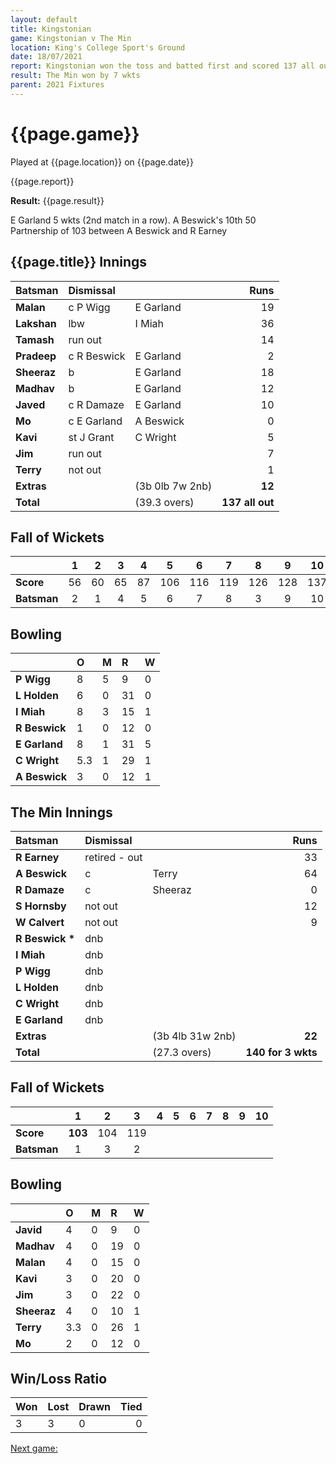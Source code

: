 ```yaml
---
layout: default
title: Kingstonian
game: Kingstonian v The Min
location: King's College Sport's Ground
date: 18/07/2021
report: Kingstonian won the toss and batted first and scored 137 all out. The Min replied with 140 for 3 wkts
result: The Min won by 7 wkts
parent: 2021 Fixtures
---
```


# {{page.game}}

Played at {{page.location}} on {{page.date}}

{{page.report}}

**Result:** {{page.result}}

E Garland 5 wkts (2nd match in a row). A Beswick's 10th 50<br />
Partnership of 103 between A Beswick and R Earney

## {{page.title}} Innings

| Batsman | Dismissal | | Runs |
|:---|:---|---|---:|
| **Malan** | c P Wigg | E Garland | 19 | 
| **Lakshan** | lbw | I Miah | 36 | 
| **Tamash** | run out |  | 14 | 
| **Pradeep** | c R Beswick | E Garland | 2 | 
| **Sheeraz** | b | E Garland | 18 | 
| **Madhav** | b  | E Garland | 12 | 
| **Javed** | c R Damaze | E Garland | 10 | 
| **Mo** | c E Garland | A Beswick | 0 | 
| **Kavi** | st J Grant | C Wright | 5 | 
| **Jim** | run out |  | 7 | 
| **Terry** | not out | | 1 | 
| **Extras** | | (3b 0lb 7w 2nb) | **12** | 
| **Total** | | (39.3 overs) | **137 all out** | 

## Fall of Wickets

| | 1 | 2 | 3 | 4 | 5 | 6 | 7 | 8 | 9 | 10 |
|---|:---:|:---:|:---:|:---:|:---:|:---:|:---:|:---:|:---:|:---:|
| **Score** | 56 | 60 | 65 | 87 | 106 | 116 | 119 | 126 | 128 | 137 |
| **Batsman** | 2 | 1 | 4 | 5 | 6 | 7 | 8 | 3 | 9 | 10 |

## Bowling

| | O | M | R | W |
|---|:---|:---|:---|:---|
| **P Wigg** | 8 | 5 | 9 | 0 | 
| **L Holden** | 6 | 0 | 31 | 0 | 
| **I Miah** | 8 | 3 | 15 | 1 | 
| **R Beswick** | 1 | 0 | 12 | 0 |
| **E Garland** | 8 | 1 | 31 | 5 | 
| **C Wright** | 5.3 | 1 | 29 | 1 | 
| **A Beswick** | 3 | 0 | 12 | 1 | 

## The Min Innings

| Batsman | Dismissal | | Runs |
|:---|:---|---|---:|
| **R Earney** | retired - out |   | 33 | 
| **A Beswick** | c | Terry | 64 | 
| **R Damaze** | c | Sheeraz | 0 | 
| **S Hornsby** | not out |  | 12 | 
| **W Calvert** | not out |  | 9 | 
| **R Beswick &#42;** | dnb |  |  |
| **I Miah** | dnb |  |  | 
| **P Wigg** | dnb |  |  | 
| **L Holden** | dnb |  |  | 
| **C Wright** | dnb |  |  | 
| **E Garland** | dnb |  |  | 
| **Extras** | | (3b 4lb 31w 2nb) | **22** | 
| **Total** | | (27.3 overs) | **140 for 3 wkts** | 

## Fall of Wickets

| | 1 | 2 | 3 | 4 | 5 | 6 | 7 | 8 | 9 | 10 |
|---|:---:|:---:|:---:|:---:|:---:|:---:|:---:|:---:|:---:|:---:|
| **Score** | **103** | 104 | 119 |  |  |  |  |  |  |  | 
| **Batsman** | 1 | 3 | 2 |  |  |  |  |  |  |  | 

## Bowling

| | O | M | R | W |
|---|:---|:---|:---|:---|
| **Javid** | 4 | 0 | 9 | 0 | 
| **Madhav** | 4 | 0 | 19 | 0 | 
| **Malan** | 4 | 0 | 15 | 0 | 
| **Kavi** | 3 | 0 | 20 | 0 | 
| **Jim** | 3 | 0 | 22 | 0 |
| **Sheeraz** | 4 | 0 | 10 | 1 |
| **Terry** | 3.3 | 0 | 26 | 1 |
| **Mo** | 2 | 0| 12 | 0 |


## Win/Loss Ratio

| Won | Lost | Drawn | Tied |
|:---|:---|:---|---:|
| 3 | 3 | 0 | 0 |

[Next game:]({{page.next}})